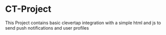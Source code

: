# CT-Project
This Project contains basic clevertap integration
with a simple html and js to send push notifications and user profiles
